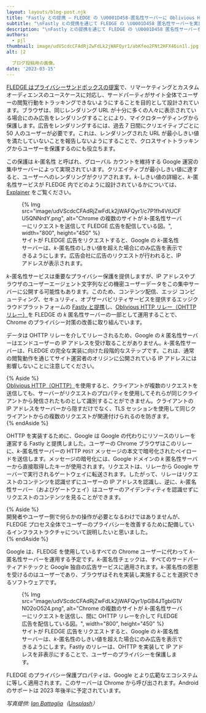 ```yaml
---
layout: layouts/blog-post.njk
title: "Fastly との提携 — FLEDGE の \U0001D458-匿名性サーバーに Oblivious HTTP リレーを使用"
subtitle: "\nFastly との提携を通じて FLEDGE の \U0001D458 匿名性サーバーを実装することで、Chrome のプライバシー対策を改善しています。この実装ではデータが OHTTP リレーを介して中継されるため、Google サーバーはエンドユーザーの IP アドレスを受信しません。\U0001D458-匿名性サーバーは、FLEDGE の完全な実装に向けた段階的なステップです。"
description: "\nFastly との提携を通じて FLEDGE の \U0001D458 匿名性サーバーを実装することで、Chrome のプライバシー対策を改善しています。この実装ではデータが OHTTP リレーを介して中継されるため、Google サーバーはエンドユーザーの IP アドレスを受信しません。\U0001D458-匿名性サーバーは、FLEDGE の完全な実装に向けた段階的なステップです。"
authors:
  - pjl
thumbnail: image/udVScdcCFAdRjZwFdLk2jWAFQyr1/abKfeo2FNt2HFX46in1l.jpg
alt: |2

  ブログ投稿用の画像。
date: '2023-03-15'
---
```


[FLEDGE はプライバシーサンドボックスの提案](/docs/privacy-sandbox/fledge/)で、リマーケティングとカスタムオーディエンスのユースケースに対応し、サードパーティがサイト全体でユーザーの閲覧行動をトラッキングできないようにすることを目的として設計されています。ブラウザは、同じレンダリング URL が十分に多くの人々に表示されている場合にのみ広告をレンダリングすることにより、マイクロターゲティングから保護します。広告をレンダリングするには、過去 7 日間にクリエイティブごとに 50 人のユーザーが必要です。これは、レンダリングされた URL が最小しきい値を満たしていないことを報告しないようにすることで、クロスサイトトラッキングからユーザーを保護するのにも役立ちます。

この保護は 𝑘-匿名性 と呼ばれ、グローバル カウントを維持する Google 運営の集中サーバーによって実現されています。クリエイティブが最小しきい値に達すると、ユーザーへのレンダリングがクリアされます。𝑘-しきい値の詳細と、𝑘-匿名性サービスが FLEDGE 内でどのように設計されているかについては、[Explainer](https://github.com/WICG/turtledove/blob/main/FLEDGE_k_anonymity_server.md) をご覧ください。

<figure>{% Img src="image/udVScdcCFAdRjZwFdLk2jWAFQyr1/c7P1fh4VtUCFU5QNNrdY.png", alt="Chrome の複数のサイトが 𝑘-匿名性サーバーにリクエストを送信して FLEDGE 広告を配信している図。", width="800", height="450" %} <figcaption> サイトが FLEDGE 広告をリクエストすると、Google の 𝑘-匿名性サーバーは、𝑘-匿名性のしきい値を超えた場合にのみ広告を表示できるようにします。広告会社に広告のリクエストが行われると、IP アドレスが表示されます。</figcaption></figure>

𝑘-匿名性サービスは重要なプライバシー保護を提供しますが、IP アドレスやブラウザのユーザーエージェント文字列などの機密ユーザーデータをこの集中サーバーに公開する可能性もあります。このため、コンテンツ配信、エッジ コンピューティング、セキュリティ、オブザーバビリティサービスを提供するエッジクラウドプラットフォームの [Fastly と提携](https://www.fastly.com/blog/enabling-privacy-on-the-internet-with-oblivious-http)し、[Oblivious HTTP リレー（OHTTP リレー）](https://github.com/WICG/turtledove/blob/main/FLEDGE_k_anonymity_server.md#oblivious-http)を FLEDGE の 𝑘 匿名性サーバーの一部として運用することで、Chrome のプライバシー対策の改善に取り組んでいます。

データは OHTTP リレーを介してリレーされるため、Google の 𝑘 匿名性サーバーはエンドユーザーの IP アドレスを受け取ることがありません。𝑘-匿名性サーバーは、FLEDGE の完全な実装に向けた段階的なステップです。これは、通常の閲覧動作を通じてサイト運営者のオリジンに公開されている IP アドレスには影響しないことに注意してください。

{% Aside %}<br> [Oblivious HTTP（OHTTP）](https://ietf-wg-ohai.github.io/oblivious-http/draft-ietf-ohai-ohttp.html#name-introduction)を使用すると、クライアントが複数のリクエストを送信しても、サーバーがリクエストのプロパティを使用してそれらが同じクライアントから発信されたものとして識別することができません。クライアントの IP アドレスをサーバーから隠すだけでなく、TLS セッションを使用して同じクライアントからの複数のリクエストが関連付けられるのを防ぎます。<br> {% endAside %}

OHTTP を実装するために、Google は Google の代わりにリソースのリレーを運営する Fastly と提携しました。ユーザーの Chrome ブラウザはこのリレーに、𝑘-匿名性サーバーの HTTP `POST` メッセージの本文で暗号化されたペイロードを送信します。メッセージの暗号化には、Google ドメインの 𝑘 匿名性サーバーから直接取得したキーが使用されます。リクエストは、リレーから Google サーバーで実行されるゲートウェイに転送されます。したがって、リレーはリクエストのコンテンツを認識せずにユーザーの IP アドレスを認識し、逆に、𝑘-匿名性サーバー（およびゲートウェイ）はユーザーのアイデンティティを認識せずにリクエストのコンテンツを見ることができます。

{% Aside %}<br>開発者やユーザー側で何らかの操作が必要となるわけではありませんが、FLEDGE プロセス全体でユーザーのプライバシーを改善するために配備しているインフラストラクチャについて説明したいと思いました。<br> {% endAside %}

Google は、FLEDGE を使用しているすべての Chrome ユーザーに代わって 𝑘-匿名性サーバーを運用する予定です。𝑘-匿名性チェックは、すべてのサードパーティアドテックと Google 独自の広告サービスに適用されます。𝑘-匿名性の恩恵を受けるのはユーザーであり、ブラウザはそれを実装し実施することを選択できるソフトウェアです。

<figure>{% Img src="image/udVScdcCFAdRjZwFdLk2jWAFQyr1/pGB4JTgbiG1VNO2oO524.png", alt="Chrome の複数のサイトが 𝑘-匿名性サーバーにリクエストを送信し、間に OHTTP リレーを介して FLEDGE 広告を配信している図。", width="800", height="450" %} <figcaption> サイトが FLEDGE 広告をリクエストすると、Google の 𝑘-匿名性サーバーは、𝑘-匿名性のしきい値を超えた場合にのみ広告を表示できるようにします。Fastly のリレーは、OHTTP を実装して IP アドレスを非表示にすることで、ユーザーのプライバシーを保護します。</figcaption></figure>

FLEDGE のプライバシー保護プロパティは、Google とより広範なエコシステムに等しく適用されます。このサーバーは Chrome から呼び出されます。Android のサポートは 2023 年後半に予定されています。

<em>写真提供: <a href="https://unsplash.com/photos/9drS5E_Rguc?utm_source=unsplash&amp;utm_medium=referral&amp;utm_content=creditCopyText">Ian Battaglia</a>（<a href="https://unsplash.com/fr/@ianjbattaglia?utm_source=unsplash&amp;utm_medium=referral&amp;utm_content=creditCopyText">Unsplash</a>）</em>
